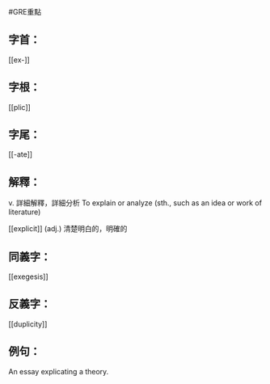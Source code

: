 #GRE重點 
## 字首：
[[ex-]]
## 字根：
[[plic]]

## 字尾：
[[-ate]]


## 解釋：
v.
詳細解釋，詳細分析
To explain or analyze (sth., such as an idea or work of literature)

[[explicit]]
(adj.)
清楚明白的，明確的
## 同義字：
[[exegesis]]

## 反義字：
[[duplicity]]

## 例句：
An essay explicating a theory.

